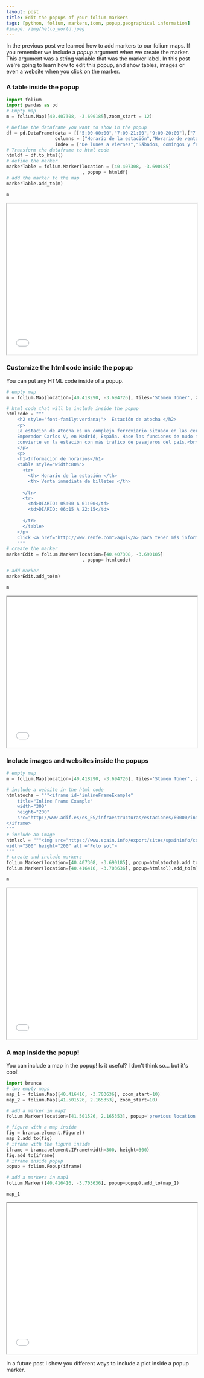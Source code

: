 ```yaml
---
layout: post
title: Edit the popups of your folium markers
tags: [python, folium, markers,icon, popup,geographical information]
#image: /img/hello_world.jpeg
---
```


In the previous post we learned how to add markers to our folium maps. If you remember we include a *popup* argument when we create the marker. This argument was a string variable that was the marker label. In this post we're going to learn how to edit this popup, and show tables, images or even a website when you click on the marker.

### A table inside the popup

```python
import folium
import pandas as pd
# Empty map
m = folium.Map([40.407308, -3.690185],zoom_start = 12)

# Define the dataframe you want to show in the popup
df = pd.DataFrame(data = [["5:00-00:00","7:00-21:00","9:00-20:00"],["7:00-00:00","9:00-20:00","9:00-15:00"]],
                  columns = ["Horario de la estación","Horario de venta de billetes","Horario atención cliente"],
                  index = ["De lunes a viernes","Sábados, domingos y festivos"])
# Transform the dataframe to html code
htmldf = df.to_html()
# define the marker
markerTable = folium.Marker(location = [40.407308, -3.690185]
                            , popup = htmldf)
# add the marker to the map
markerTable.add_to(m)

m
```
<iframe id="inlineFrameExample"
    title="Inline Frame Example"
    width="100%"
    height="400"
    src="/assets/2018-10-01-folium/MapaAtocha_PopUptabla.html">
</iframe>

### Customize the html code inside the popup

You can put any HTML code inside of a popup.

```python
# empty map
m = folium.Map(location=[40.418290, -3.694726], tiles='Stamen Toner', zoom_start=13)

# html code that will be include inside the popup
htmlcode = """
    <h2 style="font-family:verdana;">  Estación de atocha </h2>
    <p>
    La estación de Atocha es un complejo ferroviario situado en las cercanías de la plaza del
    Emperador Carlos V, en Madrid, España. Hace las funciones de nudo ferroviario, y esto la 
    convierte en la estación con más tráfico de pasajeros del país.<br><br>
    </p>
    <p>
    <h1>Información de horarios</h1>
    <table style="width:80%">
      <tr>
        <th> Horario de la estación </th>
        <th> Venta inmediata de billetes </th> 
        
      </tr>
      <tr>
        <td>DIARIO: 05:00 A 01:00</td>
        <td>DIARIO: 06:15 A 22:15</td>
        
      </tr>
      </table>
    </p>
    Click <a href="http://www.renfe.com">aqui</a> para tener más información.    
    """ 
# create the marker
markerEdit = folium.Marker(location=[40.407308, -3.690185]
                            , popup= htmlcode)

# add marker
markerEdit.add_to(m)

m
```
<iframe id="inlineFrameExample"
    title="Inline Frame Example"
    width="100%"
    height="400"
    src="/assets/2018-10-01-folium/MapaAtocha_PopUpConEstilo.html">
</iframe>

### Include images and websites inside the popups

```python
# empty map
m = folium.Map(location=[40.418290, -3.694726], tiles='Stamen Toner', zoom_start=13)

# include a website in the html code
htmlatocha = """<iframe id="inlineFrameExample"
    title="Inline Frame Example"
    width="300"
    height="200"
    src="http://www.adif.es/es_ES/infraestructuras/estaciones/60000/informacion_000070.shtml">
</iframe>
"""
# include an image
htmlsol = """<img src="https://www.spain.info/export/sites/spaininfo/comun/carrusel-recursos/madrid/puerta-del-sol-madrid-71220719-istock.jpg_369272544.jpg" alt="Flowers in Chania"
width="300" height="200" alt ="Foto sol">
"""
# create and include markers
folium.Marker(location=[40.407308, -3.690185], popup=htmlatocha).add_to(m)
folium.Marker(location=[40.416416, -3.703636], popup=htmlsol).add_to(m)

m
```
<iframe id="inlineFrameExample"
    title="Inline Frame Example"
    width="100%"
    height="400"
    src="/assets/2018-10-01-folium/MapaAtocha_FotosWeb.html">
</iframe>

### A map inside the popup!

You can include a map in the popup! Is it useful? I don't think so... but it's cool!

```python
import branca
# two empty maps
map_1 = folium.Map([40.416416, -3.703636], zoom_start=10)
map_2 = folium.Map([41.501526, 2.165353], zoom_start=10)

# add a marker in map2
folium.Marker(location=[41.501526, 2.165353], popup='previous location').add_to(map_2)

# figure with a map inside
fig = branca.element.Figure()
map_2.add_to(fig)
# iframe with the figure inside 
iframe = branca.element.IFrame(width=300, height=300)
fig.add_to(iframe)
# iframe inside popup
popup = folium.Popup(iframe)

# add a markers in map1 
folium.Marker([40.416416, -3.703636], popup=popup).add_to(map_1)

map_1
```
<iframe id="inlineFrameExample"
    title="Inline Frame Example"
    width="100%"
    height="400"
    src="/assets/2018-10-01-folium/MapaDentrodeMapa.html">
</iframe>


In a future post I show you different ways to include a plot inside a popup marker.

